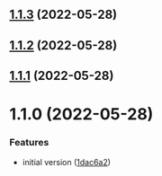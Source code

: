 ## [1.1.3](https://github.com/softwaregroup-bg/ut-help/compare/v1.1.2...v1.1.3) (2022-05-28)



## [1.1.2](https://github.com/softwaregroup-bg/ut-help/compare/v1.1.1...v1.1.2) (2022-05-28)



## [1.1.1](https://github.com/softwaregroup-bg/ut-help/compare/v1.1.0...v1.1.1) (2022-05-28)



# 1.1.0 (2022-05-28)


### Features

* initial version ([1dac6a2](https://github.com/softwaregroup-bg/ut-help/commit/1dac6a2744cb5c6fc49965ab0973c3183d3df099))



